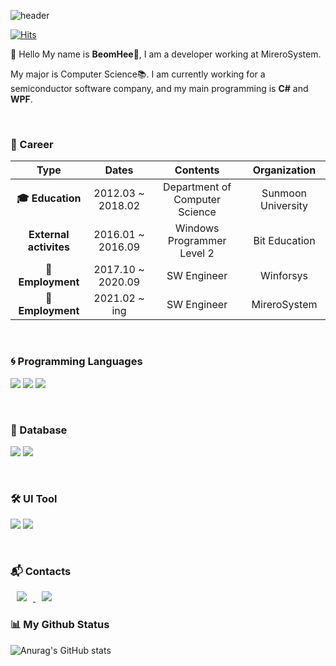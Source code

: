 ![header](https://capsule-render.vercel.app/api?text=BeomBeom%JoJo!&fontSize=20&rotate=-30)

[![Hits](https://hits.seeyoufarm.com/api/count/incr/badge.svg?url=https%3A%2F%2Fgithub.com%2FJoBeomHee&count_bg=%2379C83D&title_bg=%23555555&icon=&icon_color=%23E7E7E7&title=hits&edge_flat=false)](https://hits.seeyoufarm.com)

👋 Hello My name is **BeomHee🧑**, I am a developer working at MireroSystem.

My major is Computer Science📚. I am currently working for a semiconductor software company, and my main programming is **C#** and **WPF**.

<br/>

### **💜 Career**
| **Type**   |      **Dates**      |  **Contents** |  **Organization** |
|:----------:|:-------------:|:------:|:------:|
| **🎓 Education** |  2012.03 ~ 2018.02 | Department of Computer Science | Sunmoon University |
| **External activites** |    2016.01 ~ 2016.09   |   Windows Programmer Level 2  | Bit Education |
| **🏢Employment** |    2017.10 ~ 2020.09   |   SW Engineer  | Winforsys |
| **🏢Employment** |    2021.02 ~ ing   |   SW Engineer  | MireroSystem |

<br/>

### **🌀 Programming Languages**

<img src="https://img.shields.io/badge/C%23-%E2%98%85%E2%98%85%E2%98%85%E2%98%85%E2%98%86-blue"/></a> <img src="https://img.shields.io/badge/SQL-%E2%98%85%E2%98%85%E2%98%85%E2%98%86%E2%98%86-orange"/></a> <img src="https://img.shields.io/badge/JAVA-%E2%98%85%E2%98%85%E2%98%86%E2%98%86%E2%98%86-brightgreen"/></a>

<br/>

### **📃 Database**
<img src="https://img.shields.io/badge/Oracle11g-%E2%98%85%E2%98%85%E2%98%85%E2%98%86%E2%98%86-red"/></a> <img src="https://img.shields.io/badge/MSSQL-%E2%98%85%E2%98%85%E2%98%85%E2%98%86%E2%98%86-blue"/></a>

<br/>

### **🛠 UI Tool**
<img src="https://img.shields.io/badge/WinForms-%E2%98%85%E2%98%85%E2%98%85%E2%98%85%E2%98%86-blue"/></a> <img src="https://img.shields.io/badge/WPF-%E2%98%85%E2%98%85%E2%98%85%E2%98%86%E2%98%86-blue"/></a>

<br/>


### **📬 Contacts**
<a href="https://www.instagram.com/beombeomjojo/">
    <img 
        src="http://img.shields.io/badge/-Instagram-black?style=flat&logo=Instagram&link=https://instagram.com/alpox.dev/"
        style="height : auto; margin-left : 10px; margin-right : 10px;"/>
</a>
<a href="https://afsdzvcx123.tistory.com/">
    <img 
        src="http://img.shields.io/badge/-Tech%20Blog-655ced?style=flat&logo=github&link=https://alpox.kr"
        style="height : auto; margin-left : 10px; margin-right : 10px;"/>
</a>

<br/>


### **📊 My Github Status**

![Anurag's GitHub stats](https://github-readme-stats.vercel.app/api?username=JoBeomHee&show_icons=true&theme=radical)

<br/>

